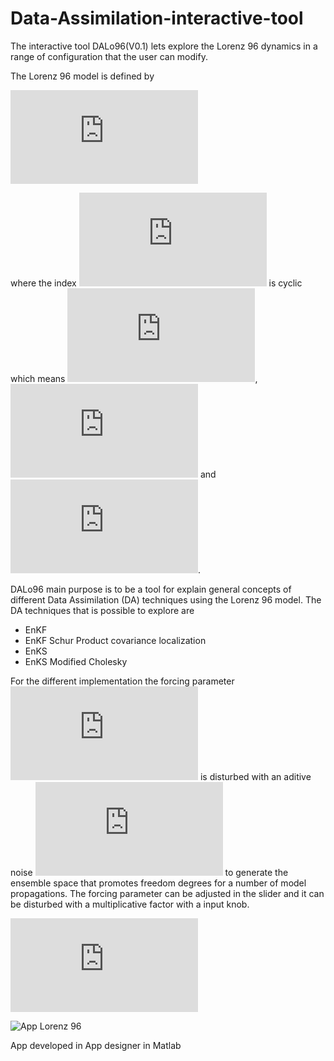 # Data-Assimilation-interactive-tool
The interactive tool DALo96(V0.1) lets explore the Lorenz 96 dynamics in a range of configuration that the user can modify.

The Lorenz 96 model is defined by

![img](http://latex.codecogs.com/svg.latex?%5Cfrac%7Bdx_i%7D%7Bdt%7D%3D%28x_%7Bi%2B1%7D-x_%7Bi-2%7D%29x_%7Bi-1%7D-x_i%2BF)

where the index  ![img](http://latex.codecogs.com/svg.latex?i) is cyclic which means ![img](http://latex.codecogs.com/svg.latex?x_%7B-1%7D%3Dx_%7Bn-1%7D), ![img](http://latex.codecogs.com/svg.latex?x_%7B0%7D%3Dx_%7Bn%7D)   and   ![img](http://latex.codecogs.com/svg.latex?x_%7Bn%2B1%7D%3Dx_%7B1%7D). 


DALo96 main purpose is to be a tool for explain general concepts of different Data Assimilation (DA) techniques using the Lorenz 96 model. The DA techniques that is possible to explore are

- EnKF
- EnKF Schur Product covariance localization
- EnKS
- EnKS Modified Cholesky

For the different implementation the forcing parameter ![img](http://latex.codecogs.com/svg.latex?%2BF) is disturbed with an aditive noise
![img](http://latex.codecogs.com/svg.latex?%5Csim+N%28F_o%2C%5Cgamma+%29) to generate the ensemble space that promotes freedom degrees for a number of model propagations.
The forcing parameter can be adjusted in the slider and it can be disturbed with a multiplicative factor with a input knob.

![img](http://latex.codecogs.com/svg.latex?%5Csim+N%28F_o%2C%5Cgamma+%29)

![App Lorenz 96](https://github.com/ayarceb/Data-Assimilation-interactive-tool/blob/main/front.png)

App developed in App designer in Matlab
